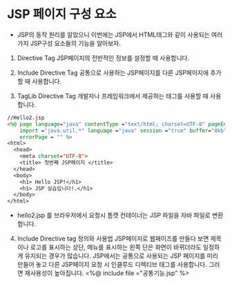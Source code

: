 # JSP 페이지 구성 요소

- JSP의 동작 원리를 알았으니 이번에는 JSP에서 HTML태그와 같이 사용되는 여러가지 JSP구성 요소들의 기능을 알아보자.

1. Directive Tag
JSP페이지의 전반적인 정보를 설정할 때 사용합니다.

2. Include Directive Tag
공통으로 사용하는 JSP페이지를 다른 JSP페이지에 추가할 때 사용합니다.

3. TagLib Directive Tag
개발자나 프레임워크에서 제공하는 태그를 사용할 때 사용합니다.


``` jsp
//Hello2.jsp
<%@ page language="java" contentType ="text/html; charset=UTF-8" pageEncoding ="UTF-8"\
    import ="java.util.*" language ="java" session ="true" buffer="8kb" autoFlush ="true" isThreadSafe ="true" isErrorPage ="false" 
    errorPage = "" %>
<html>
  <head>
    <meta charset="UTF-8">
    <title> 첫번째 JSP페이지 </title>
  </head>
  <body>
    <h1> Hello JSP!</h1>
    <h1> JSP 실습입니다!.</h1>
  </body>
</html>
```

- hello2.jsp 를 브라우저에서 요청시 톰캣 컨테이너는 JSP 파일을 자바 파일로 변환합니다.


4. Include Directive tag 정의와 사용법
JSP페이지로 웹페이즈를 만들다 보면 제목이나 로고를 표시하는 상단, 메뉴를 표시하는 왼쪽 단은 화면이 바뀌더라도 일정하게 유지되는 경우가 많습니다.
JSP에서는 공통으로 사용되는 JSP 페이지를 미리 만들어 놓고 다른 JSP페이지 요청 시 인클루드 디렉티브 태그를 사용합니다. 그러면 재사용성이 높아집니다.
<%@ include file ="공통기능.jsp" %>





